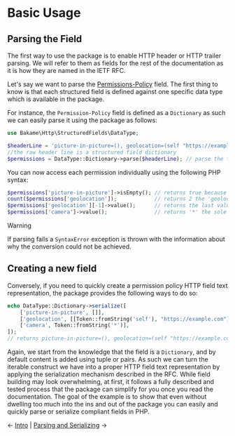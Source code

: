 # Basic Usage

## Parsing the Field

The first way to use the package is to enable HTTP header or HTTP trailer parsing. We will refer to them
as fields for the rest of the documentation as it is how they are named in the IETF RFC.

Let's say we want to parse the [Permissions-Policy](https://developer.mozilla.org/en-US/docs/Web/HTTP/Headers/Permissions-Policy#syntax) field. The first thing to know
is that each structured field is defined against one specific data type which is
available in the package.

For instance, the `Permission-Policy` field is defined as a `Dictionary` as such
we can easily parse it using the package as follows:

```php
use Bakame\Http\StructuredFields\DataType;

$headerLine = 'picture-in-picture=(), geolocation=(self "https://example.com/"), camera=*'; 
//the raw header line is a structured field dictionary
$permissions = DataType::Dictionary->parse($headerLine); // parse the field
```

You can now access each permission individually using the following PHP syntax:

```php
$permissions['picture-in-picture']->isEmpty(); // returns true because the list is empty
count($permissions['geolocation']);            // returns 2 the 'geolocation' feature has 2 values associated to it via a list
$permissions['geolocation'][-1]->value();      // returns the last value of the list 'https://example.com/'
$permissions['camera']->value();               // returns '*' the sole value attached to the 'camera' feature
```

> [!WARNING]
> If parsing fails a `SyntaxError` exception is thrown with the information about why the conversion
> could not be achieved.

## Creating a new field

Conversely, if you need to quickly create a permission policy HTTP field text representation, the package
provides the following ways to do so:

```php
echo DataType::Dictionary->serialize([
    ['picture-in-picture', []],
    ['geolocation', [[Token::fromString('self'), "https://example.com"]]],
    ['camera', Token::fromString('*')],
]);
// returns picture-in-picture=(), geolocation=(self "https://example.com/"), camera=*
```

Again, we start from the knowledge that the field is a `Dictionary`, and by default content is added using
tuple or pairs. As such we can turn the iterable construct we have into a proper HTTP field text 
representation by applying the serialization mechanism described in the RFC. While field building
may look overwhelming, at first, it follows a fully described and tested process that the package
can simplify for you once you read the documentation.
The goal of the example is to show that even without dwelling too much into the ins and out
of the package you can easily and quickly parse or serialize compliant fields in PHP.

&larr; [Intro](00-intro.md)  |  [Parsing and Serializing](02-parsing-serializing.md) &rarr;

